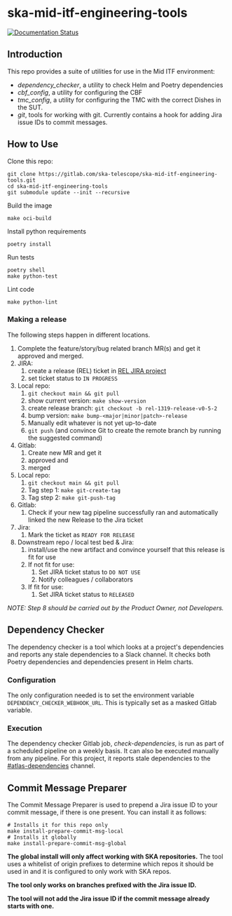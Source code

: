 # ska-mid-itf-engineering-tools

[![Documentation Status](https://readthedocs.org/projects/ska-mid-itf-engineering-tools/badge/?version=latest)](https://developer.skatelescope.org/projects/ska-mid-itf-engineering-tools/en/latest/?badge=latest)

## Introduction

This repo provides a suite of utilities for use in the Mid ITF environment:

* *dependency_checker*, a utility to check Helm and Poetry dependencies
* *cbf_config*, a utility for configuring the CBF
* *tmc_config*, a utility for configuring the TMC with the correct Dishes in the SUT.
* *git*, tools for working with git. Currently contains a hook for adding Jira issue IDs to commit messages.

## How to Use

Clone this repo:

```
git clone https://gitlab.com/ska-telescope/ska-mid-itf-engineering-tools.git
cd ska-mid-itf-engineering-tools
git submodule update --init --recursive
```

Build the image

```
make oci-build
```

Install python requirements

```
poetry install
```

Run tests

```
poetry shell
make python-test
```

Lint code

```
make python-lint
```

### Making a release

The following steps happen in different locations.

1. Complete the feature/story/bug related branch MR(s) and get it approved and merged.
2. JIRA:
   1. create a release (REL) ticket in [REL JIRA project](https://jira.skatelescope.org/secure/Dashboard.jspa?selectPageId=15204)
   2. set ticket status to `IN PROGRESS`
3. Local repo:
   1. `git checkout main && git pull`
   2. show current version: `make show-version`
   3. create release branch: `git checkout -b rel-1319-release-v0-5-2`
   4. bump version: `make bump-<major|minor|patch>-release`
   5. Manually edit whatever is not yet up-to-date
   6. `git push` (and convince Git to create the remote branch by running the suggested command)
4. Gitlab:
   1. Create new MR and get it
   2. approved and
   3. merged
5. Local repo:
   1. `git checkout main && git pull`
   2. Tag step 1: `make git-create-tag`
   3. Tag step 2: `make git-push-tag`
6. Gitlab:
   1. Check if your new tag pipeline successfully ran and automatically linked the new Release to the Jira ticket
7. Jira:
   1. Mark the ticket as `READY FOR RELEASE`
8. Downstream repo / local test bed & Jira:
   1. install/use the new artifact and convince yourself that this release is fit for use
   2. If not fit for use:
      1. Set JIRA ticket status to `DO NOT USE`
      2. Notify colleagues / collaborators
   3. If fit for use:
      1. Set JIRA ticket status to `RELEASED`

*NOTE: Step 8 should be carried out by the Product Owner, not Developers.*

## Dependency Checker

The dependency checker is a tool which looks at a project's dependencies and reports any stale dependencies to a Slack channel. It checks both Poetry dependencies and dependencies present in Helm charts.

### Configuration

The only configuration needed is to set the environment variable `DEPENDENCY_CHECKER_WEBHOOK_URL`. This is typically set as a masked Gitlab variable.

### Execution

The dependency checker Gitlab job, *check-dependencies*, is run as part of a scheduled pipeline on a weekly basis. It can also be executed manually from any pipeline. For this project, it reports stale dependencies to the [#atlas-dependencies](https://skao.slack.com/archives/C06MR162K24) channel.

## Commit Message Preparer

The Commit Message Preparer is used to prepend a Jira issue ID to your commit message, if there is one present.
You can install it as follows:

```
# Installs it for this repo only
make install-prepare-commit-msg-local
# Installs it globally
make install-prepare-commit-msg-global
```

**The global install will only affect working with SKA repositories.**
The tool uses a whitelist of origin prefixes to determine which repos it should be used in and it is configured to only work with SKA repos.

**The tool only works on branches prefixed with the Jira issue ID.**

**The tool will not add the Jira issue ID if the commit message already starts with one.**
